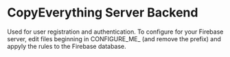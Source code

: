 CopyEverything Server Backend
=============================

Used for user registration and authentication. To configure for your Firebase server, edit files beginning in CONFIGURE_ME_ (and remove the prefix) and appyly the rules to the Firebase database.